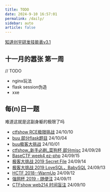 ```yaml
---
title: TODO
date: 2024-9-10 16:57:01
permalink: /daily/
sidebar: auto
article: false
---
```


[知道创宇研发技能表v3.1](https://blog.knownsec.com/Knownsec_RD_Checklist/index.html)


## 十一月的嚣张 第一周

// TODO

- nginx玩法
- flask session伪造
- xxe


<!-- 
## 10月计划
- js基础
- 浏览器js调试
- ~~php后门函数分析学习~~
- js,python原型链污染
- ~~sql盲注脚本分析、学习、编写~~
- ~~python多线程学习~~
- ~~flask pin计算~~
- show、buu、攻防世界flask ssti赛题
- flask内存马注入
- 了解java web
- ~~美化博客小破站前端？~~ -->


## 每(n)日一题

难道这就是这副身躯的极限了吗

- [ctfshow RCE极限挑战](/pages/286e6c/)  24/10/10
- [buu 部分flask题目](/pages/969484/)        24/10/04
- [buu极客大挑战](/pages/8f5e89/)       24/10/01
- [ctfshow_新手必刷_菜狗杯 部分misc](/pages/276266/)       24/09/28
- [BaseCTF week4 ez-php](/pages/a0e9c3/#fin-ez-php)       24/09/15
- [极客大挑战 2019  Secret File](/pages/276200/)       24/09/14
- [极客大挑战 2019 LoveSQL，BabySQL](/pages/7402d2/)       24/09/13
- [HCTF 2018--WarmUp](/pages/36ca45/)      24/09/12
- [强网杯 2019 - 随便注](/pages/a7f3bd/)      24/09/11
- [CTFshow web214 时间盲注](/pages/dfa81f/)            24/09/10